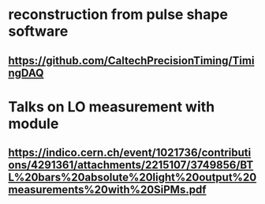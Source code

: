 # reconstruction from pulse shape software
## https://github.com/CaltechPrecisionTiming/TimingDAQ

# Talks on LO measurement with module
## https://indico.cern.ch/event/1021736/contributions/4291361/attachments/2215107/3749856/BTL%20bars%20absolute%20light%20output%20measurements%20with%20SiPMs.pdf
